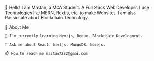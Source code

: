 👋 Hello! I am Mastan, a MCA Student.
   A Full Stack Web Developer.
   I use Technologies like MERN, Nextjs, etc. to make Websites.
   I am also Passionate about Blockchain Technology.

🚀 About Me

    🌱 I’m currently learning Nextjs, Redux, Blockchain Development.

    💬 Ask me about React, Nextjs, MongoDB, Nodejs,

    📫 How to reach me mastan7222@gmai.com
